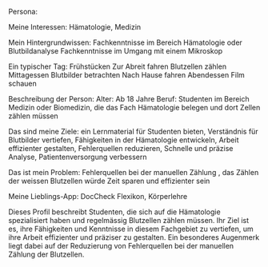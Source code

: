 
Persona: 

Meine Interessen: Hämatologie, Medizin

Mein Hintergrundwissen: Fachkenntnisse im Bereich Hämatologie oder Blutbildanalyse Fachkenntnisse im Umgang mit einem Mikroskop 

Ein typischer Tag: Frühstücken Zur Abreit fahren Blutzellen zählen Mittagessen Blutbilder betrachten Nach Hause fahren Abendessen Film schauen

Beschreibung der Person: Alter: Ab 18 Jahre Beruf: Studenten im Bereich Medizin oder Biomedizin, die das Fach Hämatologie belegen und dort Zellen zählen müssen

Das sind meine Ziele: ein Lernmaterial für Studenten bieten, Verständnis für Blutbilder vertiefen, Fähigkeiten in der Hämatologie entwickeln, Arbeit effizienter gestalten, Fehlerquellen reduzieren, Schnelle und präzise Analyse, Patientenversorgung verbessern 

Das ist mein Problem: Fehlerquellen bei der manuellen Zählung , das Zählen der weissen Blutzellen würde Zeit sparen und effizienter sein

Meine Lieblings-App: DocCheck Flexikon, Körperlehre

Dieses Profil beschreibt Studenten, die sich auf die Hämatologie spezialisiert haben und regelmässig Blutzellen zählen müssen. Ihr Ziel ist es, ihre Fähigkeiten und Kenntnisse in diesem Fachgebiet zu vertiefen, um ihre Arbeit effizienter und präziser zu gestalten. Ein besonderes Augenmerk liegt dabei auf der Reduzierung von Fehlerquellen bei der manuellen Zählung der Blutzellen.

